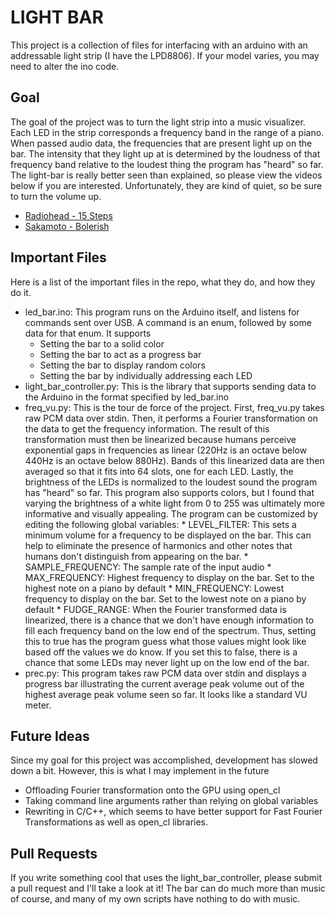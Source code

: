 LIGHT BAR
=========

This project is a collection of files for interfacing with an arduino with an
addressable light strip (I have the LPD8806).  If your model varies, you may
need to alter the ino code.

Goal
----
The goal of the project was to turn the light
strip into a music visualizer.  Each LED in the strip corresponds a frequency
band in the range of a piano.  When passed audio data, the frequencies that
are present light up on the bar.  The intensity that they light up at is
determined by the loudness of that frequency band relative to the loudest thing
the program has "heard" so far.  The light-bar is really better seen than
explained, so please view the videos below if you are interested.
Unfortunately, they are kind of quiet, so be sure to turn the volume up.

- [Radiohead - 15 Steps](http://www.youtube.com/watch?v=so0d3kgLeVM)
- [Sakamoto - Bolerish](http://www.youtube.com/watch?v=Mk16R0fIXag)

Important Files
---------------
Here is a list of the important files in the repo, what they do, and how they
do it.

- led_bar.ino: This program runs on the Arduino itself, and listens for
    commands sent over USB.  A command is an enum, followed by some data for
    that enum.  It supports
    * Setting the bar to a solid color
    * Setting the bar to act as a progress bar
    * Setting the bar to display random colors
    * Setting the bar by individually addressing each LED
- light_bar_controller.py: This is the library that supports sending data to
    the Arduino in the format specified by led_bar.ino
- freq_vu.py: This is the tour de force of the project.  First, freq_vu.py
    takes raw PCM data over stdin.  Then, it performs a Fourier transformation
    on the data to get the frequency information.  The result of this
    transformation must then be linearized because humans perceive exponential
    gaps in frequencies as linear (220Hz is an octave below 440Hz is an octave
    below 880Hz).  Bands of this linearized data are then averaged so that it
    fits into 64 slots, one for each LED.  Lastly, the brightness of the LEDs
    is normalized to the loudest sound the program has "heard" so far.  This
    program also supports colors, but I found that varying the brightness of a
    white light from 0 to 255 was ultimately more informative and visually
    appealing.  The program can be customized by editing the following global
    variables:
      * LEVEL_FILTER: This sets a minimum volume for a frequency to be
        displayed on the bar.  This can help to eliminate the presence of
        harmonics and other notes that humans don't distinguish from appearing
        on the bar.
      * SAMPLE_FREQUENCY: The sample rate of the input audio
      * MAX_FREQUENCY: Highest frequency to display on the bar.  Set to the
        highest note on a piano by default
      * MIN_FREQUENCY: Lowest frequency to display on the bar.  Set to the
        lowest note on a piano by default
      * FUDGE_RANGE: When the Fourier transformed data is linearized, there is
        a chance that we don't have enough information to fill each frequency
        band on the low end of the spectrum.  Thus, setting this to true has
        the program guess what those values might look like based off the
        values we do know.  If you set this to false, there is a chance that
        some LEDs may never light up on the low end of the bar.
- prec.py: This program takes raw PCM data over stdin and displays a progress
    bar illustrating the current average peak volume out of the highest average
    peak volume seen so far.  It looks like a standard VU meter.

Future Ideas
------------
Since my goal for this project was accomplished, development has slowed down a
bit.  However, this is what I may implement in the future
- Offloading Fourier transformation onto the GPU using open_cl
- Taking command line arguments rather than relying on global variables
- Rewriting in C/C++, which seems to have better support for Fast Fourier
    Transformations as well as open_cl libraries.

Pull Requests
-------------
If you write something cool that uses the light_bar_controller, please submit
a pull request and I'll take a look at it!  The bar can do much more than music
of course, and many of my own scripts have nothing to do with music.

